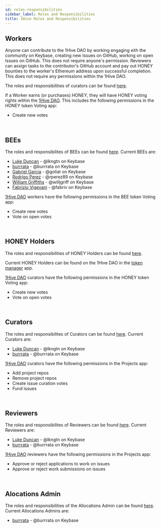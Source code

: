 ```yaml
---
id: roles-responsibilities
sidebar_label: Roles and Responsibilities
title: 1Hive Roles and Responsibilities
---
```


## Workers

Anyone can contribute to the 1Hive DAO by working engaging eith the community on Keybase, creating new Issues on GitHub, working on open Issues on GitHub. This does not require anyone's permission. Reviewers can assign tasks to the contributor's GitHub account and pay out HONEY bounties to the worker's Ethereum address upon successful completion. This does not require any permissions within the 1Hive DAO.

The roles and responsibilities of curators can be found [here](https://1hive.org/docs/contribute/projects-tasks.html#expectations-of-workers).

If a Worker earns (or purchases) HONEY, they will have HONEY voting rights within the [1Hive DAO](https://rinkeby.aragon.org/#/0xe520428C232F6Da6f694b121181f907931fD2211). This includes the following permissions in the HONEY token Voting app:
- Create new votes

<br>

## BEEs

The roles and responsibilites of BEEs can be found [here](https://1hive.org/docs/contribute/membership.html#membership-guidelines). Current BEEs are:
- [Luke Duncan](https://github.com/lkngtn) - @lkngtn on Keybase
- [burrrata](https://github.com/burrrata) - @burrrata on Keybase
- [Gabriel Garcia](https://github.com/0xGabi) - @goliat on Keybase
- [Rodrigo Perez](https://github.com/rperez89) - @rperez89 on Keybase
- [William Griffiths](https://github.com/willjgriff) - @willjgriff on Keybase
- [Fabrizio Vigevani](https://github.com/fabriziovigevani) - @fabriv on Keybase

[1Hive DAO](https://rinkeby.aragon.org/#/0xe520428C232F6Da6f694b121181f907931fD2211) workers have the following permissions in the BEE token Voting app:
- Create new votes
- Vote on open votes

<br>

## HONEY Holders

The roles and responsibilities of HONEY Holders can be found [here](https://1hive.org/docs/contribute/membership.html#why-honey).

Current HONEY Holders can be found on the 1Hive DAO in the [token manager](https://rinkeby.aragon.org/#/0xe520428C232F6Da6f694b121181f907931fD2211/0xda552be756aeb99df8d7ded3d853e1d57efa2442) app.

[1Hive DAO](https://rinkeby.aragon.org/#/0xe520428C232F6Da6f694b121181f907931fD2211) curators have the following permissions in the HONEY token Voting app:
- Create new votes
- Vote on open votes

<br>

## Curators

The roles and responsibilites of Curators can be found [here](https://1hive.org/docs/contribute/projects-tasks.html#expectations-of-curators). Current Curators are:
- [Luke Duncan](https://github.com/lkngtn) - @lkngtn on Keybase
- [burrrata](https://github.com/burrrata) - @burrrata on Keybase

[1Hive DAO](https://rinkeby.aragon.org/#/0xe520428C232F6Da6f694b121181f907931fD2211) curators have the following permissions in the Projects app:
- Add project repos
- Remove project repos
- Create issue curation votes
- Fund issues

<br>

## Reviewers

The roles and responsibilites of Reviewers can be found [here](https://1hive.org/docs/contribute/projects-tasks.html#expectations-of-curators). Current Reviewers are:
- [Luke Duncan](https://github.com/lkngtn) - @lkngtn on Keybase
- [burrrata](https://github.com/burrrata) - @burrrata on Keybase

[1Hive DAO](https://rinkeby.aragon.org/#/0xe520428C232F6Da6f694b121181f907931fD2211) reviewers have the following permissions in the Projects app:
- Approve or reject applications to work on issues
- Approve or reject work submissions on issues

<br>

## Alocations Admin

The roles and responsibilities of the Allocations Admin can be found [here](https://1hive.org/docs/contribute/allocations-payroll.html). Current Allocations Admins are:
- [burrrata](https://github.com/burrrata) - @burrrata on Keybase

<br>
